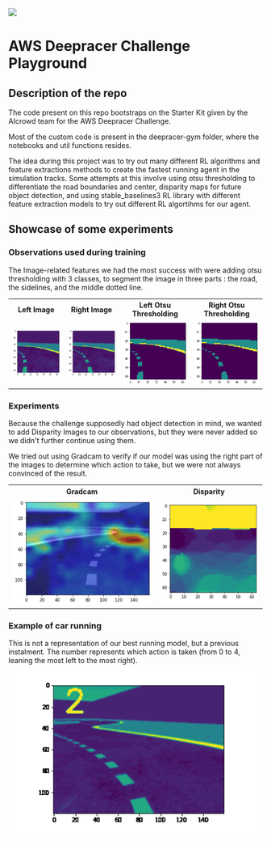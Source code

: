 ![](https://i.imgur.com/BznomH1.png)
<h1>AWS Deepracer Challenge Playground</h1>

<h2>Description of the repo</h2>
The code present on this repo bootstraps on the Starter Kit given by the AIcrowd team for the AWS Deepracer Challenge.

Most of the custom code is present in the deepracer-gym folder, where the notebooks and util functions resides.

The idea during this project was to try out many different RL algorithms and feature extractions methods to create the fastest running agent in the simulation tracks. Some attempts at this involve using otsu thresholding to differentiate the road boundaries and center, disparity maps for future object detection, and using stable_baselines3 RL library with different feature extraction models to try out different RL algortihms for our agent.

<h2>Showcase of some experiments</h2>

<h3>Observations used during training</h3>
The Image-related features we had the most success with were adding otsu thresholding with 3 classes, to segment the image in three parts : the road, the sidelines, and the middle dotted line.

<table>
  <tr>
    <th>Left Image</th>
    <th>Right Image</th>
    <th>Left Otsu Thresholding</th>
    <th>Right Otsu Thresholding</th>
  </tr>
  <tr>
    <td><img src="deepracer-gym/showcase_imgs/left.png" width="200"></td>
    <td><img src="deepracer-gym/showcase_imgs/right.png" width="200"></td>
    <td><img src="deepracer-gym/showcase_imgs/left_otsu.png" width="200"></td>
    <td><img src="deepracer-gym/showcase_imgs/right_otsu.png" width="200"></td>
  </tr>
</table>

<h3>Experiments</h3>
Because the challenge supposedly had object detection in mind, we wanted to add Disparity Images to our observations, but they were never added so we didn't further continue using them.

We tried out using Gradcam to verify if our model was using the right part of the images to determine which action to take, but we were not always convinced of the result.
<table>
    <tr>
        <th>Gradcam</th>
        <th>Disparity</th>
    </tr>
    <tr>
        <td><img src="deepracer-gym/showcase_imgs/gradcam.png" width="280"></td>
        <td><img src="deepracer-gym/showcase_imgs/disparity.png" width="200"></td>
    </tr>
</table>

<h3>Example of car running</h3>
This is not a representation of our best running model, but a previous instalment.
The number represents which action is taken (from 0 to 4, leaning the most left to the most right).

<img src="deepracer-gym/showcase_imgs/testrun.gif" width="800">
